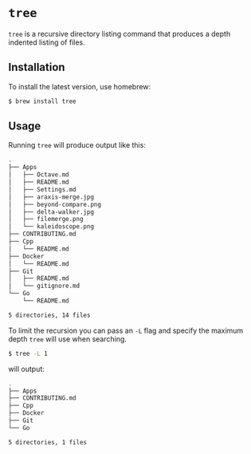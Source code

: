 # `tree`

`tree` is a recursive directory listing command that produces a depth indented listing of files.

## Installation

To install the latest version, use homebrew:

```bash
$ brew install tree
```

## Usage

Running `tree` will produce output like this:

```bash
.
├── Apps
│   ├── Octave.md
│   ├── README.md
│   ├── Settings.md
│   ├── araxis-merge.jpg
│   ├── beyond-compare.png
│   ├── delta-walker.jpg
│   ├── filemerge.png
│   └── kaleidoscope.png
├── CONTRIBUTING.md
├── Cpp
│   └── README.md
├── Docker
│   └── README.md
├── Git
│   ├── README.md
│   └── gitignore.md
└── Go
    └── README.md

5 directories, 14 files
```

To limit the recursion you can pass an `-L` flag and specify the maximum depth `tree` will use when searching.

```bash
$ tree -L 1
```

will output:

```bash
.
├── Apps
├── CONTRIBUTING.md
├── Cpp
├── Docker
├── Git
└── Go

5 directories, 1 files
```
